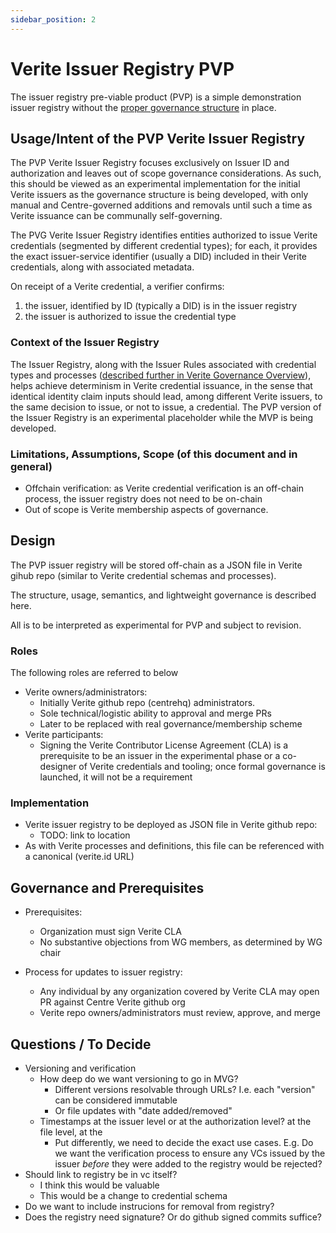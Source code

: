 ```yaml
---
sidebar_position: 2
---
```


# Verite Issuer Registry PVP

The issuer registry pre-viable product (PVP) is a simple demonstration issuer registry without the [proper governance structure](/verite/overview/governance-overview) in place. 

## Usage/Intent of the PVP Verite Issuer Registry

The PVP Verite Issuer Registry focuses exclusively on Issuer ID and authorization and leaves out of scope governance considerations. As such, this should be viewed as an experimental implementation for the initial Verite issuers as the governance structure is being developed, with only manual and Centre-governed additions and removals until such a time as Verite issuance can be communally self-governing.

The PVG Verite Issuer Registry identifies entities authorized to issue Verite credentials (segmented by different credential types); for each, it provides the exact issuer-service identifier (usually a DID) included in their Verite credentials, along with associated metadata. 

On receipt of a Verite credential, a verifier confirms:
1. the issuer, identified by ID (typically a DID) is in the issuer registry
2. the issuer is authorized to issue the credential type

### Context of the Issuer Registry
The Issuer Registry, along with the Issuer Rules associated with credential types and processes ([described further in Verite Governance Overview](/verite/overview/governance-overview)), helps achieve determinism in Verite credential issuance, in the sense that identical identity claim inputs should lead, among different Verite issuers, to the same decision to issue, or not to issue, a credential. The PVP version of the Issuer Registry is an experimental placeholder while the MVP is being developed.

### Limitations, Assumptions, Scope (of this document and in general)

- Offchain verification: as Verite credential verification is an off-chain process, the issuer registry does not need to be on-chain
- Out of scope is Verite membership aspects of governance. 

## Design

The PVP issuer registry will be stored off-chain as a JSON file in Verite gihub repo (similar to Verite credential schemas and processes).

The structure, usage, semantics, and lightweight governance is described here.

All is to be interpreted as experimental for PVP and subject to revision.

### Roles

The following roles are referred to below
- Verite owners/administrators: 
    - Initially Verite github repo (centrehq) administrators.
    - Sole technical/logistic ability to approval and merge PRs 
    - Later to be replaced with real governance/membership scheme
- Verite participants:
    - Signing the Verite Contributor License Agreement (CLA) is a prerequisite to be an issuer in the experimental phase or a co-designer of Verite credentials and tooling; once formal governance is launched, it will not be a requirement

### Implementation

- Verite issuer registry to be deployed as JSON file in Verite github repo: 
    - TODO: link to location
- As with Verite processes and definitions, this file can be referenced with a canonical (verite.id URL)

## Governance and Prerequisites

- Prerequisites: 
    - Organization must sign Verite CLA
    - No substantive objections from WG members, as determined by WG chair

- Process for updates to issuer registry:
    - Any individual by any organization covered by Verite CLA may open PR against Centre Verite github org 
    - Verite repo owners/administrators must review, approve, and merge


## Questions / To Decide

- Versioning and verification
    - How deep do we want versioning to go in MVG? 
        - Different versions resolvable through URLs? I.e. each "version" can be considered immutable
        - Or file updates with "date added/removed"
    - Timestamps at the issuer level or at the authorization level?  at the file level, at the 
        - Put differently, we need to decide the exact use cases. E.g. Do we want the verification process to ensure any VCs issued by the issuer _before_ they were added to the registry would be rejected? 
- Should link to registry be in vc itself?
    - I think this would be valuable
    - This would be a change to credential schema
- Do we want to include instrucions for removal from registry?
- Does the registry need signature? Or do github signed commits suffice?





